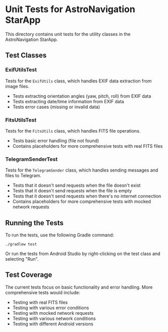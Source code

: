 # Unit Tests for AstroNavigation StarApp

This directory contains unit tests for the utility classes in the AstroNavigation StarApp.

## Test Classes

### ExifUtilsTest

Tests for the `ExifUtils` class, which handles EXIF data extraction from image files.

- Tests extracting orientation angles (yaw, pitch, roll) from EXIF data
- Tests extracting date/time information from EXIF data
- Tests error cases (missing or invalid data)

### FitsUtilsTest

Tests for the `FitsUtils` class, which handles FITS file operations.

- Tests basic error handling (file not found)
- Contains placeholders for more comprehensive tests with real FITS files

### TelegramSenderTest

Tests for the `TelegramSender` class, which handles sending messages and files to Telegram.

- Tests that it doesn't send requests when the file doesn't exist
- Tests that it doesn't send requests when the file is empty
- Tests that it doesn't send requests when there's no internet connection
- Contains placeholders for more comprehensive tests with mocked network requests

## Running the Tests

To run the tests, use the following Gradle command:

```
./gradlew test
```

Or run the tests from Android Studio by right-clicking on the test class and selecting "Run".

## Test Coverage

The current tests focus on basic functionality and error handling. More comprehensive tests would include:

- Testing with real FITS files
- Testing with various error conditions
- Testing with mocked network requests
- Testing with various network conditions
- Testing with different Android versions